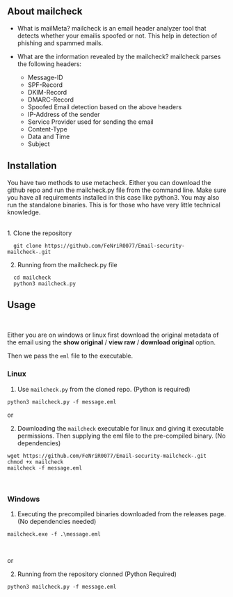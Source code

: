 
## About mailcheck

- What is mailMeta?
mailcheck is an email header analyzer tool that detects whether your emailis spoofed or not. This help in detection of phishing and spammed mails.

 - What are the information revealed by the mailcheck?
mailcheck parses the following headers:
   
   * Message-ID 
   * SPF-Record
   * DKIM-Record
   * DMARC-Record
   * Spoofed Email detection based on the above headers
   * IP-Address of the sender
   * Service Provider used for sending the email
   * Content-Type
   * Data and Time 
   * Subject
 

## Installation

You have two methods to use metacheck. Either you can download the github repo and run the mailcheck.py file from the command line. Make sure you have all requirements installed in this case like python3. You may also run the standalone binaries. This is for those who have very little technical knowledge.

<br>
1. Clone the repository

  ```(bash)
    git clone https://github.com/FeNriR0077/Email-security-mailcheck-.git
  ```

2.  Running from the mailcheck.py file

  ```(bash)
    cd mailcheck
    python3 mailcheck.py
  ```

## Usage
<br>

Either you are on windows or linux first download the original metadata of the email using the **show original** / **view raw** / **download original** option. 

Then we pass the `eml` file to the executable.
<br>



### Linux

1. Use `mailcheck.py` from the cloned repo. (Python is required)

```
python3 mailcheck.py -f message.eml
```



or

2. Downloading the `mailcheck` executable for linux and giving it executable permissions. Then supplying the eml file to the pre-compiled binary. (No dependencies)

```
wget https://github.com/FeNriR0077/Email-security-mailcheck-.git
chmod +x mailcheck
mailcheck -f message.eml
```
<br>


### Windows

1. Executing the precompiled binaries downloaded from the releases page. (No dependencies needed)

```
mailcheck.exe -f .\message.eml
```


<br>

or

2. Running from the repository clonned (Python Required)

```
python3 mailcheck.py -f message.eml
```



